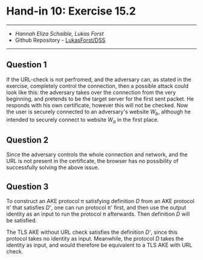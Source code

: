 # Hand-in 10: Exercise 15.2
___
* *Hannah Eliza Schaible, Lukas Forst*
* Github Repository - [LukasForst/DSS](https://github.com/LukasForst/DSS/tree/master/handins/)
___

## Question 1 
If the URL-check is not perfromed, and the adversary can, as stated in the exercise, completely control the connection, 
then a possible attack could look like this: the adversary takes over the connection from the very beginning, and pretends to be the target server
for the first sent packet. He responds with his own certificate, however this will not be checked. Now the user is securely connected to an adversary's website _W<sub>b</sub>_, although he intended to securely connect to website _W<sub>a</sub>_ in the first place.

## Question 2
Since the adversary controls the whole connection and network, and the URL is not present in the certificate, the browser has no possibility of successfully solving the above issue.

## Question 3
To construct an AKE protocol π satisfying definition _D_ from an AKE protocol π' that satisfies _D'_, one can run protocol π' first, and then use the output identity as an input to run the protocol π afterwards. Then definition _D_ will be satisfied.

The TLS AKE without URL check satisfies the definition _D'_, since this protocol takes no identity as input. Meanwhile, the protocol _D_ takes the identity as input, and would therefore be equivalent to a TLS AKE with URL check.

